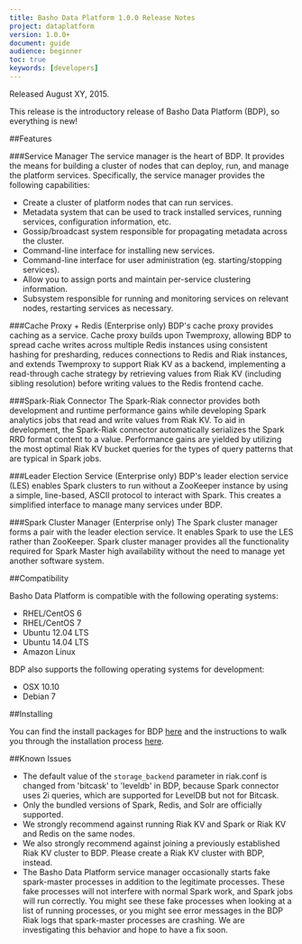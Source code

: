```yaml
---
title: Basho Data Platform 1.0.0 Release Notes
project: dataplatform
version: 1.0.0+
document: guide
audience: beginner
toc: true
keywords: [developers]
---
```


Released August XY, 2015.

This release is the introductory release of Basho Data Platform (BDP), so everything is new!

##Features

###Service Manager
The service manager is the heart of BDP. It provides the means for building a cluster of nodes that can deploy, run, and manage the platform services. Specifically, the service manager provides the following capabilities:

* Create a cluster of platform nodes that can run services.
* Metadata system that can be used to track installed services, running services, configuration information, etc.
* Gossip/broadcast system responsible for propagating metadata across the cluster.
* Command-line interface for installing new services.
* Command-line interface for user administration (eg. starting/stopping services).
* Allow you to assign ports and maintain per-service clustering information.
* Subsystem responsible for running and monitoring services on relevant nodes, restarting services as necessary.

###Cache Proxy + Redis (Enterprise only)
BDP's cache proxy provides caching as a service. Cache proxy builds upon Twemproxy, allowing BDP to spread cache writes across multiple Redis instances using consistent hashing for presharding, reduces connections to Redis and Riak instances, and extends Twemproxy to support Riak KV as a backend, implementing a read-through cache strategy by retrieving values from Riak KV (including sibling resolution) before writing values to the Redis frontend cache.

###Spark-Riak Connector
The Spark-Riak connector provides both development and runtime performance gains while developing Spark analytics jobs that read and write values from Riak KV.  To aid in development, the Spark-Riak connector automatically serializes the Spark RRD format content to a value.  Performance gains are yielded by utilizing the most optimal Riak KV bucket queries for the types of query patterns that are typical in Spark jobs.

###Leader Election Service (Enterprise only)
BDP's leader election service (LES) enables Spark clusters to run without a ZooKeeper instance by using a simple, line-based, ASCII protocol to interact with Spark. This creates a simplified interface to manage many services under BDP.

###Spark Cluster Manager (Enterprise only)
The Spark cluster manager forms a pair with the leader election service. It enables Spark to use the LES rather than ZooKeeper. Spark cluster manager provides all the functionality required for Spark Master high availability without the need to manage yet another software system. 

##Compatibility

Basho Data Platform is compatible with the following operating systems:

* RHEL/CentOS 6
* RHEL/CentOS 7
* Ubuntu 12.04 LTS
* Ubuntu 14.04 LTS
* Amazon Linux

BDP also supports the following operating systems for development:

* OSX 10.10
* Debian 7

##Installing

You can find the install packages for BDP [here](LINK) and the instructions to walk you through the installation process [here](LINK).

##Known Issues

* The default value of the `storage_backend` parameter in riak.conf is changed from 'bitcask' to 'leveldb' in BDP, because Spark connector uses 2i queries, which are supported for LevelDB but not for Bitcask.
* Only the bundled versions of Spark, Redis, and Solr are officially supported.
* We strongly recommend against running Riak KV and Spark or Riak KV and Redis on the same nodes.
* We also strongly recommend against joining a previously established Riak KV cluster to BDP. Please create a Riak KV cluster with BDP, instead. 
* The Basho Data Platform service manager occasionally starts fake spark-master processes in addition to the legitimate processes. These fake processes will not interfere with normal Spark work, and Spark jobs will run correctly. You might see these fake processes when looking at a list of running processes, or you might see error messages in the BDP Riak logs that spark-master processes are crashing. We are investigating this behavior and hope to have a fix soon.
